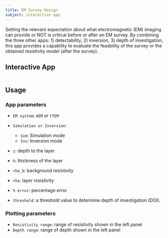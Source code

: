 ```yaml
---
title: EM Survey Design
subject: interactive app
---
```


Setting the relevant expectation about what electromagnetic (EM) imaging can provide or NOT is critical before or after an EM survey.
By combining the three other apps: 1) detectability, 2) inversion, 3) depth of investigation, this app provides a capability to evaluate the feasbility of the survey or the obtained resistivity model (after the survey). 

## Interactive App

```{figure} #app-em-survey-design
```

## Usage

### App parameters

- `EM system`: `AEM` or `tTEM`
- `Simulation or Inversion`:

  - `Sim`: Simulation mode
  - `Inv`: Inversion mode

- `z`: depth to the layer
- `h`: thickness of the layer
- `rho_b`: background resistivity
- `rho`: layer resistivity
- `% error`: percentage error
- `threshold`: a threshold value to determine depth of investigation (DOI). 

### Plotting parameters

- `Resistivity range`: range of resistivity shown in the left panel
- `Depth range`: range of depth shown in the left panel

